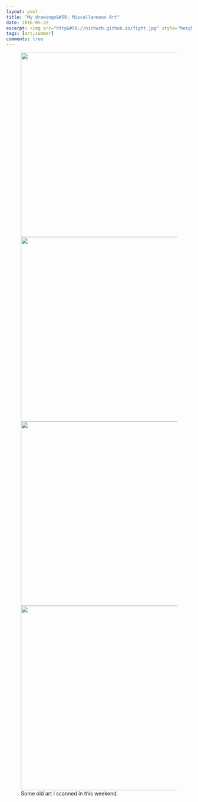 ```yaml
---
layout: post
title: "My drawings&#58; Miscallaneous Art"
date: 2016-05-22
excerpt: <img src="http&#58;//nichwch.github.io/fight.jpg" style="height&#58; 250px;"/>
tags: [art,summer]
comments: true
---
```


<figure>
	<a href="http://nichwch.github.io/fight.jpg"><img src="http://nichwch.github.io/fight.jpg" style="height: 500px;"/></a> 
	<a href="http://nichwch.github.io/dudes.jpg"><img src="http://nichwch.github.io/dudes.jpg" style="height: 500px;"/></a> 
	<a href="http://nichwch.github.io/nickbot.png"><img src="http://nichwch.github.io/nickbot.png" style="height: 500px;"/></a>
	<a href="http://nichwch.github.io/cornerjpg.jpg"><img src="http://nichwch.github.io/cornerjpg.jpg" style="height: 500px;"/></a> 
	Some old art I scanned in this weekend.
</figure>
